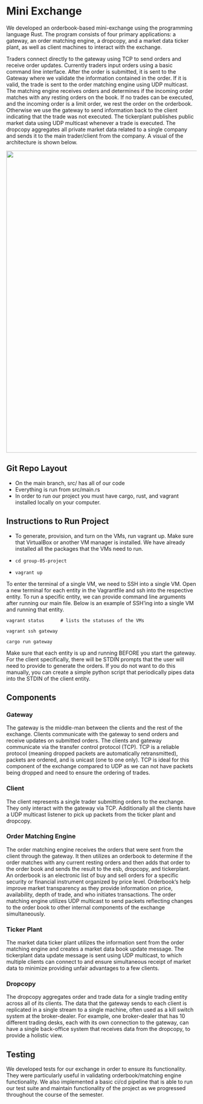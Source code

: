 # Mini Exchange 

We developed an orderbook-based mini-exchange using the programming language Rust. The program consists of four primary applications: a gateway, an order matching engine, a dropcopy, and a market data ticker plant, as well as client machines to interact with the exchange.

Traders connect directly to the gateway using TCP to send orders and receive order updates. Currently traders input orders using a basic command line interface. After the order is submitted, it is sent to the Gateway where we validate the information contained in the order. If it is valid, the trade is sent to the order matching engine using UDP multicast. The matching engine receives orders and determines if the incoming order matches with any resting orders on the book. If no trades can be executed, and the incoming order is a limit order, we rest the order on the orderbook. Otherwise we use the gateway to send information back to the client indicating that the trade was not executed. The tickerplant publishes public market data using UDP multicast whenever a trade is executed. The dropcopy aggregates all private market data related to a single company and sends it to the main trader/client from the company. A visual of the architecture is shown below.

<img src="https://github.com/nishapant/mini_exchange/blob/main/design_diagram.png" width="800">

## Git Repo Layout

- On the main branch, src/ has all of our code
- Everything is run from src/main.rs
- In order to run our project you must have cargo, rust, and vagrant installed locally on your computer.

## Instructions to Run Project

- To generate, provision, and turn on the VMs, run vagrant up. Make sure that VirtualBox or another VM manager is installed. We have already installed all the packages that the VMs need to run.

- `cd group-05-project`
- `vagrant up`


To enter the terminal of a single VM, we need to SSH into a single VM. Open a new terminal for each entity in the Vagrantfile and ssh into the respective entity. To run a specific entity, we can provide command line arguments after running our main file. Below is an example of SSH’ing into a single VM and running that entity.

`vagrant status      # lists the statuses of the VMs`

`vagrant ssh gateway`

`cargo run gateway`


Make sure that each entity is up and running BEFORE you start the gateway. For the client specifically, there will be STDIN prompts that the user will need to provide to generate the orders. If you do not want to do this manually, you can create a simple python script that periodically pipes data into the STDIN of the client entity.

## Components

### Gateway

The gateway is the middle-man between the clients and the rest of the exchange. Clients communicate with the gateway to send orders and receive updates on submitted orders. The clients and gateway communicate via the transfer control protocol (TCP).  TCP is a reliable protocol (meaning dropped packets are automatically retransmitted), packets are ordered, and is unicast (one to one only). TCP is ideal for this component of the exchange compared to UDP as we can not have packets being dropped and need to ensure the ordering of trades.

### Client
The client represents a single trader submitting orders to the exchange. They only interact with the gateway via TCP. Additionally all the clients have a UDP multicast listener to pick up packets from the ticker plant and dropcopy.

### Order Matching Engine

The order matching engine receives the orders that were sent from the client through the gateway. It then utilizes an orderbook to determine if the order matches with any current resting orders and then adds that order to the order book and sends the result to the esb, dropcopy, and tickerplant.  An orderbook is an electronic list of buy and sell orders for a specific security or financial instrument organized by price level. Orderbook’s help improve market transparency as they provide information on price, availability, depth of trade, and who initiates transactions. The order matching engine utilizes UDP multicast to send packets reflecting changes to the order book to other internal components of the exchange simultaneously.


### Ticker Plant

The market data ticker plant utilizes the information sent from the order matching engine and creates a market data book update message. The tickerplant data update message is sent using UDP multicast, to which multiple clients can connect to and ensure simultaneous receipt of market data to minimize providing unfair advantages to a few clients.  

### Dropcopy

The dropcopy aggregates order and trade data for a single trading entity across all of its clients. The data that the gateway sends to each client is replicated in a single stream to a single machine, often used as a kill switch system at the broker-dealer. For example, one broker-dealer that has 10 different trading desks, each with its own connection to the gateway, can have a single back-office system that receives data from the dropcopy, to provide a holistic view.

## Testing
We developed tests for our exchange in order to ensure its functionality. They were particularly useful in validating orderbook/matching engine functionality. We also implemented a basic ci/cd pipeline that is able to run our test suite and maintain functionality of the project as we progressed throughout the course of the semester.

